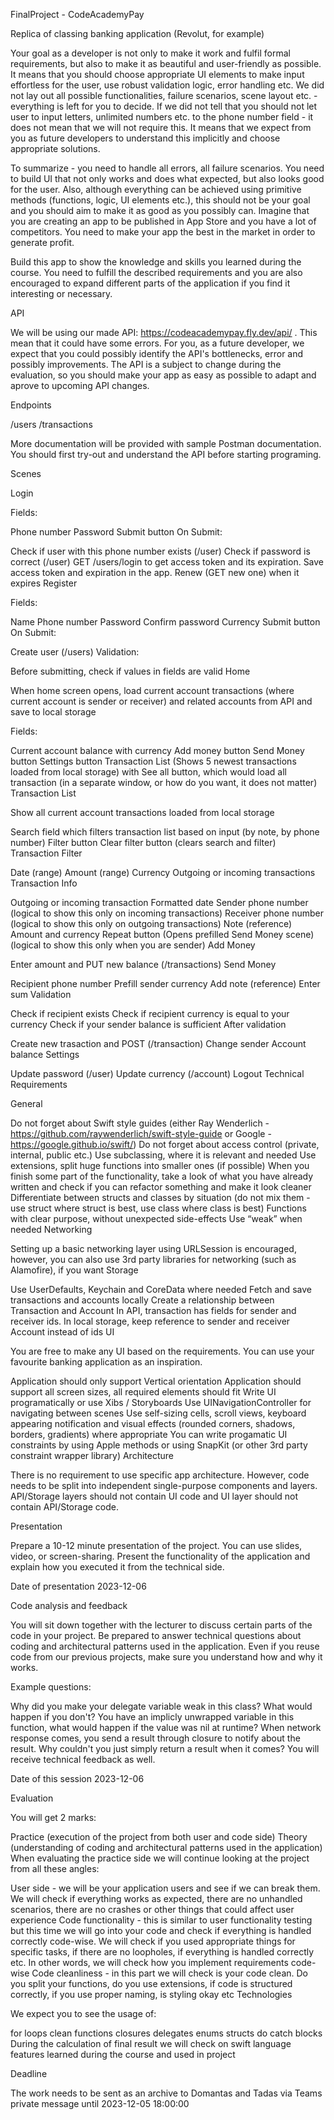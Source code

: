FinalProject - CodeAcademyPay

Replica of classing banking application (Revolut, for example)

Your goal as a developer is not only to make it work and fulfil formal requirements, but also to make it as beautiful and user-friendly as possible. It means that you should choose appropriate UI elements to make input effortless for the user, use robust validation logic, error handling etc. We did not lay out all possible functionalities, failure scenarios, scene layout etc. - everything is left for you to decide. If we did not tell that you should not let user to input letters, unlimited numbers etc. to the phone number field - it does not mean that we will not require this. It means that we expect from you as future developers to understand this implicitly and choose appropriate solutions.

To summarize - you need to handle all errors, all failure scenarios. You need to build UI that not only works and does what expected, but also looks good for the user. Also, although everything can be achieved using primitive methods (functions, logic, UI elements etc.), this should not be your goal and you should aim to make it as good as you possibly can. Imagine that you are creating an app to be published in App Store and you have a lot of competitors. You need to make your app the best in the market in order to generate profit.

Build this app to show the knowledge and skills you learned during the course. You need to fulfill the described requirements and you are also encouraged to expand different parts of the application if you find it interesting or necessary.

API

We will be using our made API: https://codeacademypay.fly.dev/api/ . This mean that it could have some errors. For you, as a future developer, we expect that you could possibly identify the API's bottlenecks, error and possibly improvements. The API is a subject to change during the evaluation, so you should make your app as easy as possible to adapt and aprove to upcoming API changes.

Endpoints

/users /transactions

More documentation will be provided with sample Postman documentation. You should first try-out and understand the API before starting programing.

Scenes

Login

Fields:

Phone number
Password
Submit button
On Submit:

Check if user with this phone number exists (/user)
Check if password is correct (/user)
GET /users/login to get access token and its expiration. Save access token and expiration in the app. Renew (GET new one) when it expires
Register

Fields:

Name
Phone number
Password
Confirm password
Currency
Submit button
On Submit:

Create user (/users)
Validation:

Before submitting, check if values in fields are valid
Home

When home screen opens, load current account transactions (where current account is sender or receiver) and related accounts from API and save to local storage

Fields:

Current account balance with currency
Add money button
Send Money button
Settings button
Transaction List (Shows 5 newest transactions loaded from local storage) with See all button, which would load all transaction (in a separate window, or how do you want, it does not matter)
Transaction List

Show all current account transactions loaded from local storage

Search field which filters transaction list based on input (by note, by phone number)
Filter button
Clear filter button (clears search and filter)
Transaction Filter

Date (range)
Amount (range)
Currency
Outgoing or incoming transactions
Transaction Info

Outgoing or incoming transaction
Formatted date
Sender phone number (logical to show this only on incoming transactions)
Receiver phone number (logical to show this only on outgoing transactions)
Note (reference)
Amount and currency
Repeat button (Opens prefilled Send Money scene) (logical to show this only when you are sender)
Add Money

Enter amount and PUT new balance (/transactions)
Send Money

Recipient phone number
Prefill sender currency
Add note (reference)
Enter sum
Validation

Check if recipient exists
Check if recipient currency is equal to your currency
Check if your sender balance is sufficient
After validation

Create new trasaction and POST (/transaction)
Change sender Account balance
Settings

Update password (/user)
Update currency (/account)
Logout
Technical Requirements

General

Do not forget about Swift style guides (either Ray Wenderlich - https://github.com/raywenderlich/swift-style-guide or Google - https://google.github.io/swift/)
Do not forget about access control (private, internal, public etc.)
Use subclassing, where it is relevant and needed
Use extensions, split huge functions into smaller ones (if possible)
When you finish some part of the functionality, take a look of what you have already written and check if you can refactor something and make it look cleaner
Differentiate between structs and classes by situation (do not mix them - use struct where struct is best, use class where class is best)
Functions with clear purpose, without unexpected side-effects
Use “weak” when needed
Networking

Setting up a basic networking layer using URLSession is encouraged, however, you can also use 3rd party libraries for networking (such as Alamofire), if you want
Storage

Use UserDefaults, Keychain and CoreData where needed
Fetch and save transactions and accounts locally
Create a relationship between Transaction and Account
In API, transaction has fields for sender and receiver ids. In local storage, keep reference to sender and receiver Account instead of ids
UI

You are free to make any UI based on the requirements. You can use your favourite banking application as an inspiration.

Application should only support Vertical orientation
Application should support all screen sizes, all required elements should fit
Write UI programatically or use Xibs / Storyboards
Use UINavigationController for navigating between scenes
Use self-sizing cells, scroll views, keyboard appearing notification and visual effects (rounded corners, shadows, borders, gradients) where appropriate
You can write progamatic UI constraints by using Apple methods or using SnapKit (or other 3rd party constraint wrapper library)
Architecture

There is no requirement to use specific app architecture. However, code needs to be split into independent single-purpose components and layers. API/Storage layers should not contain UI code and UI layer should not contain API/Storage code.

Presentation

Prepare a 10-12 minute presentation of the project. You can use slides, video, or screen-sharing. Present the functionality of the application and explain how you executed it from the technical side.

Date of presentation 2023-12-06

Code analysis and feedback

You will sit down together with the lecturer to discuss certain parts of the code in your project. Be prepared to answer technical questions about coding and architectural patterns used in the application. Even if you reuse code from our previous projects, make sure you understand how and why it works.

Example questions:

Why did you make your delegate variable weak in this class? What would happen if you don't?
You have an implicly unwrapped variable in this function, what would happen if the value was nil at runtime?
When network response comes, you send a result through closure to notify about the result. Why couldn't you just simply return a result when it comes?
You will receive technical feedback as well.

Date of this session 2023-12-06

Evaluation

You will get 2 marks:

Practice (execution of the project from both user and code side)
Theory (understanding of coding and architectural patterns used in the application)
When evaluating the practice side we will continue looking at the project from all these angles:

User side - we will be your application users and see if we can break them. We will check if everything works as expected, there are no unhandled scenarios, there are no crashes or other things that could affect user experience
Code functionality - this is similar to user functionality testing but this time we will go into your code and check if everything is handled correctly code-wise. We will check if you used appropriate things for specific tasks, if there are no loopholes, if everything is handled correctly etc. In other words, we will check how you implement requirements code-wise
Code cleanliness - in this part we will check is your code clean. Do you split your functions, do you use extensions, if code is structured correctly, if you use proper naming, is styling okay etc
Technologies

We expect you to see the usage of:

for loops
clean functions
closures
delegates
enums
structs
do catch blocks
During the calculation of final result we will check on swift language features learned during the course and used in project

Deadline

The work needs to be sent as an archive to Domantas and Tadas via Teams private message until 2023-12-05 18:00:00
